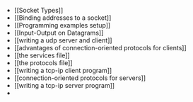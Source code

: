 - [[Socket Types]]
- [[Binding addresses to a socket]]
- [[Programming examples setup]]
- [[Input-Output on Datagrams]]
- [[writing a udp server and client]]
- [[advantages of connection-oriented protocols for clients]]
- [[the services file]]
- [[the protocols file]]
- [[writing a tcp-ip client program]]
- [[connection-oriented protocols for servers]]
- [[writing a tcp-ip server program]]
-